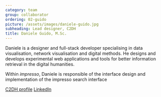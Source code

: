 ```yaml
---
category: team
group: collaborator
ordering: 02-guido
picture: /assets/images/daniele-guido.jpg
subheading: Lead designer, C2DH
title: Daniele Guido, M.Sc.
---
```


Daniele is a designer and full-stack developer specialising in data visualisation, network visualisation and digital methods. He designs and develops experimental web applications and tools for better information retrieval in the digital humanities.

Within <i>impresso</i>, Daniele is responsible of the interface design and implementation of the impresso search interface

[C2DH profile](https://www.c2dh.uni.lu/people/daniele-guido) [LinkedIn](https://www.linkedin.com/in/danieleguido/)
